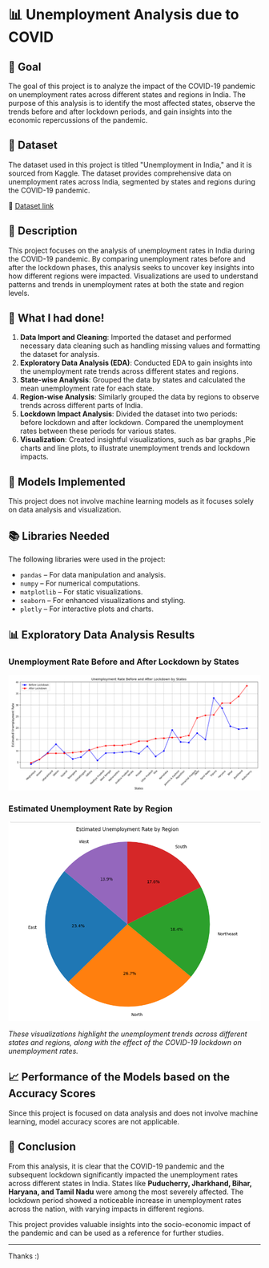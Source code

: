 # 📊 Unemployment Analysis due to COVID

## 🎯 Goal
The goal of this project is to analyze the impact of the COVID-19 pandemic on unemployment rates across different states and regions in India. The purpose of this analysis is to identify the most affected states, observe the trends before and after lockdown periods, and gain insights into the economic repercussions of the pandemic.

## 🧵 Dataset
The dataset used in this project is titled "Unemployment in India," and it is sourced from Kaggle. The dataset provides comprehensive data on unemployment rates across India, segmented by states and regions during the COVID-19 pandemic.

🔗 [Dataset link](https://www.kaggle.com/datasets/gokulrajkmv/unemployment-in-india)

## 🧾 Description
This project focuses on the analysis of unemployment rates in India during the COVID-19 pandemic. By comparing unemployment rates before and after the lockdown phases, this analysis seeks to uncover key insights into how different regions were impacted. Visualizations are used to understand patterns and trends in unemployment rates at both the state and region levels.

## 🧮 What I had done!
1. **Data Import and Cleaning**: Imported the dataset and performed necessary data cleaning such as handling missing values and formatting the dataset for analysis.
2. **Exploratory Data Analysis (EDA)**: Conducted EDA to gain insights into the unemployment rate trends across different states and regions.
3. **State-wise Analysis**: Grouped the data by states and calculated the mean unemployment rate for each state.
4. **Region-wise Analysis**: Similarly grouped the data by regions to observe trends across different parts of India.
5. **Lockdown Impact Analysis**: Divided the dataset into two periods: before lockdown and after lockdown. Compared the unemployment rates between these periods for various states.
6. **Visualization**: Created insightful visualizations, such as bar graphs ,Pie charts and line plots, to illustrate unemployment trends and lockdown impacts.

## 🚀 Models Implemented
This project does not involve machine learning models as it focuses solely on data analysis and visualization.

## 📚 Libraries Needed
The following libraries were used in the project:
- `pandas` – For data manipulation and analysis.
- `numpy` – For numerical computations.
- `matplotlib` – For static visualizations.
- `seaborn` – For enhanced visualizations and styling.
- `plotly` – For interactive plots and charts.

## 📊 Exploratory Data Analysis Results
### Unemployment Rate Before and After Lockdown by States
![Unemployment Rate Before and After Lockdown by States](line_chart.png)


### Estimated Unemployment Rate by Region
![Estimated Unemployment Rate by Region](pie.png)

*These visualizations highlight the unemployment trends across different states and regions, along with the effect of the COVID-19 lockdown on unemployment rates.*

## 📈 Performance of the Models based on the Accuracy Scores
Since this project is focused on data analysis and does not involve machine learning, model accuracy scores are not applicable.

## 📢 Conclusion
From this analysis, it is clear that the COVID-19 pandemic and the subsequent lockdown significantly impacted the unemployment rates across different states in India. States like **Puducherry, Jharkhand, Bihar, Haryana, and Tamil Nadu** were among the most severely affected. The lockdown period showed a noticeable increase in unemployment rates across the nation, with varying impacts in different regions. 

This project provides valuable insights into the socio-economic impact of the pandemic and can be used as a reference for further studies.

---

Thanks :)
